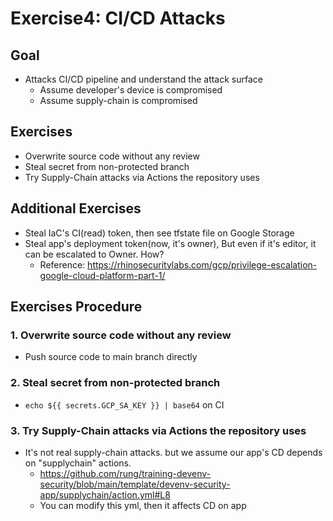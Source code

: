 # Exercise4: CI/CD Attacks
## Goal
- Attacks CI/CD pipeline and understand the attack surface
  - Assume developer's device is compromised
  - Assume supply-chain is compromised

## Exercises
- Overwrite source code without any review
- Steal secret from non-protected branch
- Try Supply-Chain attacks via Actions the repository uses

## Additional Exercises
- Steal IaC's CI(read) token, then see tfstate file on Google Storage
- Steal app's deployment token(now, it's owner), But even if it's editor, it can be escalated to Owner. How?
  - Reference: https://rhinosecuritylabs.com/gcp/privilege-escalation-google-cloud-platform-part-1/

## Exercises Procedure
### 1. Overwrite source code without any review
- Push source code to main branch directly

### 2. Steal secret from non-protected branch
- `echo ${{ secrets.GCP_SA_KEY }} | base64` on CI  

### 3. Try Supply-Chain attacks via Actions the repository uses
- It's not real supply-chain attacks. but we assume our app's CD depends on "supplychain" actions.
  - https://github.com/rung/training-devenv-security/blob/main/template/devenv-security-app/supplychain/action.yml#L8
  - You can modify this yml, then it affects CD on app
